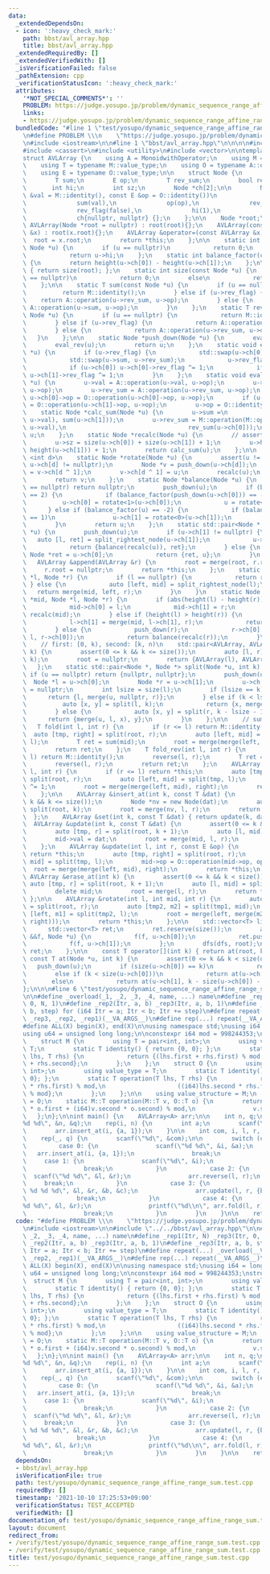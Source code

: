 ```yaml
---
data:
  _extendedDependsOn:
  - icon: ':heavy_check_mark:'
    path: bbst/avl_array.hpp
    title: bbst/avl_array.hpp
  _extendedRequiredBy: []
  _extendedVerifiedWith: []
  _isVerificationFailed: false
  _pathExtension: cpp
  _verificationStatusIcon: ':heavy_check_mark:'
  attributes:
    '*NOT_SPECIAL_COMMENTS*': ''
    PROBLEM: https://judge.yosupo.jp/problem/dynamic_sequence_range_affine_range_sum
    links:
    - https://judge.yosupo.jp/problem/dynamic_sequence_range_affine_range_sum
  bundledCode: "#line 1 \"test/yosupo/dynamic_sequence_range_affine_range_sum.test.cpp\"\
    \n#define PROBLEM \\\n    \"https://judge.yosupo.jp/problem/dynamic_sequence_range_affine_range_sum\"\
    \n#include <iostream>\n\n#line 1 \"bbst/avl_array.hpp\"\n\n\n\n#include <algorithm>\n\
    #include <cassert>\n#include <utility>\n#include <vector>\n\ntemplate <class MonoidwithOperator>\n\
    struct AVLArray {\n    using A = MonoidwithOperator;\n    using M = typename A::value_structure;\n\
    \    using T = typename M::value_type;\n    using O = typename A::operator_structure;\n\
    \    using E = typename O::value_type;\n\n    struct Node {\n        T val;\n\
    \        T sum;\n        E op;\n        T rev_sum;\n        bool rev_flag;\n \
    \       int hi;\n        int sz;\n        Node *ch[2];\n\n        Node(const T\
    \ &val = M::identity(), const E &op = O::identity())\n            : val(val),\n\
    \              sum(val),\n              op(op),\n              rev_sum(val),\n\
    \              rev_flag(false),\n              hi(1),\n              sz(1),\n\
    \              ch{nullptr, nullptr} {};\n    };\n\n    Node *root;\n\n    explicit\
    \ AVLArray(Node *root = nullptr) : root(root){};\n    AVLArray(const AVLArray\
    \ &x) : root(x.root){};\n    AVLArray &operator=(const AVLArray &x) {\n      \
    \  root = x.root;\n        return *this;\n    };\n\n    static int height(const\
    \ Node *u) {\n        if (u == nullptr)\n            return 0;\n        else\n\
    \            return u->hi;\n    };\n    static int balance_factor(const Node *u)\
    \ {\n        return height(u->ch[0]) - height(u->ch[1]);\n    };\n\n    int size()\
    \ { return size(root); };\n    static int size(const Node *u) {\n        if (u\
    \ == nullptr)\n            return 0;\n        else\n            return u->sz;\n\
    \    };\n\n    static T sum(const Node *u) {\n        if (u == nullptr) {\n  \
    \          return M::identity();\n        } else if (u->rev_flag) {\n        \
    \    return A::operation(u->rev_sum, u->op);\n        } else {\n            return\
    \ A::operation(u->sum, u->op);\n        }\n    };\n    static T rev_sum(const\
    \ Node *u) {\n        if (u == nullptr) {\n            return M::identity();\n\
    \        } else if (u->rev_flag) {\n            return A::operation(u->sum, u->op);\n\
    \        } else {\n            return A::operation(u->rev_sum, u->op);\n     \
    \   }\n    };\n\n    static Node *push_down(Node *u) {\n        eval_lazy(u);\n\
    \        eval_rev(u);\n        return u;\n    };\n    static void eval_rev(Node\
    \ *u) {\n        if (u->rev_flag) {\n            std::swap(u->ch[0], u->ch[1]);\n\
    \            std::swap(u->sum, u->rev_sum);\n            u->rev_flag = false;\n\
    \            if (u->ch[0]) u->ch[0]->rev_flag ^= 1;\n            if (u->ch[1])\
    \ u->ch[1]->rev_flag ^= 1;\n        }\n    };\n    static void eval_lazy(Node\
    \ *u) {\n        u->val = A::operation(u->val, u->op);\n        u->sum = A::operation(u->sum,\
    \ u->op);\n        u->rev_sum = A::operation(u->rev_sum, u->op);\n        if (u->ch[0])\
    \ u->ch[0]->op = O::operation(u->ch[0]->op, u->op);\n        if (u->ch[1]) u->ch[1]->op\
    \ = O::operation(u->ch[1]->op, u->op);\n        u->op = O::identity();\n    };\n\
    \    static Node *calc_sum(Node *u) {\n        u->sum =\n            M::operation(M::operation(sum(u->ch[0]),\
    \ u->val), sum(u->ch[1]));\n        u->rev_sum = M::operation(M::operation(rev_sum(u->ch[1]),\
    \ u->val),\n                                  rev_sum(u->ch[0]));\n        return\
    \ u;\n    };\n    static Node *recalc(Node *u) {\n        // assert(u->op == O::identity());\n\
    \        u->sz = size(u->ch[0]) + size(u->ch[1]) + 1;\n        u->hi = std::max(height(u->ch[0]),\
    \ height(u->ch[1])) + 1;\n        return calc_sum(u);\n    };\n\n    template\
    \ <int d>\n    static Node *rotate(Node *u) {\n        assert(u != nullptr &&\
    \ u->ch[d] != nullptr);\n        Node *v = push_down(u->ch[d]);\n        u->ch[d]\
    \ = v->ch[d ^ 1];\n        v->ch[d ^ 1] = u;\n        recalc(u);\n        recalc(v);\n\
    \        return v;\n    };\n    static Node *balance(Node *u) {\n        if (u\
    \ == nullptr) return nullptr;\n        push_down(u);\n        if (balance_factor(u)\
    \ == 2) {\n            if (balance_factor(push_down(u->ch[0])) == -1)\n      \
    \          u->ch[0] = rotate<1>(u->ch[0]);\n            u = rotate<0>(u);\n  \
    \      } else if (balance_factor(u) == -2) {\n            if (balance_factor(push_down(u->ch[1]))\
    \ == 1)\n                u->ch[1] = rotate<0>(u->ch[1]);\n            u = rotate<1>(u);\n\
    \        }\n        return u;\n    };\n    static std::pair<Node *, Node *> split_rightest_node(Node\
    \ *u) {\n        push_down(u);\n        if (u->ch[1] != nullptr) {\n         \
    \   auto [l, ret] = split_rightest_node(u->ch[1]);\n            u->ch[1] = l;\n\
    \            return {balance(recalc(u)), ret};\n        } else {\n           \
    \ Node *ret = u->ch[0];\n            return {ret, u};\n        }\n    };\n\n \
    \   AVLArray &append(AVLArray &r) {\n        root = merge(root, r.root);\n   \
    \     r.root = nullptr;\n        return *this;\n    };\n    static Node *merge(Node\
    \ *l, Node *r) {\n        if (l == nullptr) {\n            return r;\n       \
    \ } else {\n            auto [left, mid] = split_rightest_node(l);\n         \
    \   return merge(mid, left, r);\n        }\n    }\n    static Node *merge(Node\
    \ *mid, Node *l, Node *r) {\n        if (abs(height(l) - height(r)) <= 1) {\n\
    \            mid->ch[0] = l;\n            mid->ch[1] = r;\n            return\
    \ recalc(mid);\n        } else if (height(l) > height(r)) {\n            push_down(l);\n\
    \            l->ch[1] = merge(mid, l->ch[1], r);\n            return balance(recalc(l));\n\
    \        } else {\n            push_down(r);\n            r->ch[0] = merge(mid,\
    \ l, r->ch[0]);\n            return balance(recalc(r));\n        }\n    };\n\n\
    \    // first: [0, k), second: [k, n)\n    std::pair<AVLArray, AVLArray> split_at(int\
    \ k) {\n        assert(0 <= k && k <= size());\n        auto [l, r] = split(root,\
    \ k);\n        root = nullptr;\n        return {AVLArray(l), AVLArray(r)};\n \
    \   };\n    static std::pair<Node *, Node *> split(Node *u, int k) {\n       \
    \ if (u == nullptr) return {nullptr, nullptr};\n        push_down(u);\n      \
    \  Node *l = u->ch[0];\n        Node *r = u->ch[1];\n        u->ch[0] = u->ch[1]\
    \ = nullptr;\n        int lsize = size(l);\n        if (lsize == k) {\n      \
    \      return {l, merge(u, nullptr, r)};\n        } else if (k < lsize) {\n  \
    \          auto [x, y] = split(l, k);\n            return {x, merge(u, y, r)};\n\
    \        } else {\n            auto [x, y] = split(r, k - lsize - 1);\n      \
    \      return {merge(u, l, x), y};\n        }\n    };\n\n    // sum [l, r)\n \
    \   T fold(int l, int r) {\n        if (r <= l) return M::identity();\n      \
    \  auto [tmp, right] = split(root, r);\n        auto [left, mid] = split(tmp,\
    \ l);\n        T ret = sum(mid);\n        root = merge(merge(left, mid), right);\n\
    \        return ret;\n    };\n    T fold_rev(int l, int r) {\n        if (r <=\
    \ l) return M::identity();\n        reverse(l, r);\n        T ret = fold(l, r);\n\
    \        reverse(l, r);\n        return ret;\n    };\n    AVLArray &reverse(int\
    \ l, int r) {\n        if (r <= l) return *this;\n        auto [tmp, right] =\
    \ split(root, r);\n        auto [left, mid] = split(tmp, l);\n        mid->rev_flag\
    \ ^= 1;\n        root = merge(merge(left, mid), right);\n        return *this;\n\
    \    };\n\n    AVLArray &insert_at(int k, const T &dat) {\n        assert(0 <=\
    \ k && k <= size());\n        Node *nv = new Node(dat);\n        auto [l, r] =\
    \ split(root, k);\n        root = merge(nv, l, r);\n        return *this;\n  \
    \  };\n    AVLArray &set(int k, const T &dat) { return update(k, dat); };\n  \
    \  AVLArray &update(int k, const T &dat) {\n        assert(0 <= k && k < size());\n\
    \        auto [tmp, r] = split(root, k + 1);\n        auto [l, mid] = split_rightest_node(tmp);\n\
    \        mid->val = dat;\n        root = merge(mid, l, r);\n        return *this;\n\
    \    };\n    AVLArray &update(int l, int r, const E &op) {\n        if (r <= l)\
    \ return *this;\n        auto [tmp, right] = split(root, r);\n        auto [left,\
    \ mid] = split(tmp, l);\n        mid->op = O::operation(mid->op, op);\n      \
    \  root = merge(merge(left, mid), right);\n        return *this;\n    };\n   \
    \ AVLArray &erase_at(int k) {\n        assert(0 <= k && k < size());\n       \
    \ auto [tmp, r] = split(root, k + 1);\n        auto [l, mid] = split_rightest_node(tmp);\n\
    \        delete mid;\n        root = merge(l, r);\n        return *this;\n   \
    \ };\n\n    AVLArray &rotate(int l, int mid, int r) {\n        auto [tmp1, right]\
    \ = split(root, r);\n        auto [tmp2, m2] = split(tmp1, mid);\n        auto\
    \ [left, m1] = split(tmp2, l);\n        root = merge(left, merge(m2, merge(m1,\
    \ right)));\n        return *this;\n    };\n\n    std::vector<T> list() {\n  \
    \      std::vector<T> ret;\n        ret.reserve(size());\n        auto dfs = [&](auto\
    \ &&f, Node *u) {\n            f(f, u->ch[0]);\n            ret.push_back(u->dat);\n\
    \            f(f, u->ch[1]);\n        };\n        dfs(dfs, root);\n        return\
    \ ret;\n    };\n\n    const T operator[](int k) { return at(root, k); };\n   \
    \ const T at(Node *u, int k) {\n        assert(0 <= k && k < size(u));\n     \
    \   push_down(u);\n        if (size(u->ch[0]) == k)\n            return u->val;\n\
    \        else if (k < size(u->ch[0]))\n            return at(u->ch[0], k);\n \
    \       else\n            return at(u->ch[1], k - size(u->ch[0]) - 1);\n    };\n\
    };\n\n\n#line 6 \"test/yosupo/dynamic_sequence_range_affine_range_sum.test.cpp\"\
    \n\n#define _overload(_1, _2, _3, _4, name, ...) name\n#define _rep1(Itr, N) _rep3(Itr,\
    \ 0, N, 1)\n#define _rep2(Itr, a, b) _rep3(Itr, a, b, 1)\n#define _rep3(Itr, a,\
    \ b, step) for (i64 Itr = a; Itr < b; Itr += step)\n#define repeat(...) _overload(__VA_ARGS__,\
    \ _rep3, _rep2, _rep1)(__VA_ARGS__)\n#define rep(...) repeat(__VA_ARGS__)\n\n\
    #define ALL(X) begin(X), end(X)\n\nusing namespace std;\nusing i64 = long long;\n\
    using u64 = unsigned long long;\n\nconstexpr i64 mod = 998244353;\nstruct A {\n\
    \    struct M {\n        using T = pair<int, int>;\n        using value_type =\
    \ T;\n        static T identity() { return {0, 0}; };\n        static T operation(T\
    \ lhs, T rhs) {\n            return {(lhs.first + rhs.first) % mod, lhs.second\
    \ + rhs.second};\n        };\n    };\n    struct O {\n        using T = pair<int,\
    \ int>;\n        using value_type = T;\n        static T identity() { return {1,\
    \ 0}; };\n        static T operation(T lhs, T rhs) {\n            return {((i64)lhs.first\
    \ * rhs.first) % mod,\n                    ((i64)lhs.second * rhs.first + rhs.second)\
    \ % mod};\n        };\n    };\n\n    using value_structure = M;\n    using operator_structure\
    \ = O;\n    static M::T operation(M::T v, O::T o) {\n        return {((i64)v.first\
    \ * o.first + (i64)v.second * o.second) % mod,\n                v.second};\n \
    \   };\n};\n\nint main() {\n    AVLArray<A> arr;\n\n    int n, q;\n    scanf(\"\
    %d %d\", &n, &q);\n    rep(i, n) {\n        int a;\n        scanf(\"%d\", &a);\n\
    \        arr.insert_at(i, {a, 1});\n    }\n\n    int com, i, l, r, a, b, c;\n\
    \    rep(_, q) {\n        scanf(\"%d\", &com);\n\n        switch (com) {\n   \
    \         case 0: {\n                scanf(\"%d %d\", &i, &a);\n             \
    \   arr.insert_at(i, {a, 1});\n                break;\n            }\n       \
    \     case 1: {\n                scanf(\"%d\", &i);\n                arr.erase_at(i);\n\
    \                break;\n            }\n            case 2: {\n              \
    \  scanf(\"%d %d\", &l, &r);\n                arr.reverse(l, r);\n           \
    \     break;\n            }\n            case 3: {\n                scanf(\"%d\
    \ %d %d %d\", &l, &r, &b, &c);\n                arr.update(l, r, {b, c});\n  \
    \              break;\n            }\n            case 4: {\n                scanf(\"\
    %d %d\", &l, &r);\n                printf(\"%d\\n\", arr.fold(l, r).first);\n\
    \                break;\n            }\n        }\n    }\n\n    return 0;\n}\n"
  code: "#define PROBLEM \\\n    \"https://judge.yosupo.jp/problem/dynamic_sequence_range_affine_range_sum\"\
    \n#include <iostream>\n\n#include \"../../bbst/avl_array.hpp\"\n\n#define _overload(_1,\
    \ _2, _3, _4, name, ...) name\n#define _rep1(Itr, N) _rep3(Itr, 0, N, 1)\n#define\
    \ _rep2(Itr, a, b) _rep3(Itr, a, b, 1)\n#define _rep3(Itr, a, b, step) for (i64\
    \ Itr = a; Itr < b; Itr += step)\n#define repeat(...) _overload(__VA_ARGS__, _rep3,\
    \ _rep2, _rep1)(__VA_ARGS__)\n#define rep(...) repeat(__VA_ARGS__)\n\n#define\
    \ ALL(X) begin(X), end(X)\n\nusing namespace std;\nusing i64 = long long;\nusing\
    \ u64 = unsigned long long;\n\nconstexpr i64 mod = 998244353;\nstruct A {\n  \
    \  struct M {\n        using T = pair<int, int>;\n        using value_type = T;\n\
    \        static T identity() { return {0, 0}; };\n        static T operation(T\
    \ lhs, T rhs) {\n            return {(lhs.first + rhs.first) % mod, lhs.second\
    \ + rhs.second};\n        };\n    };\n    struct O {\n        using T = pair<int,\
    \ int>;\n        using value_type = T;\n        static T identity() { return {1,\
    \ 0}; };\n        static T operation(T lhs, T rhs) {\n            return {((i64)lhs.first\
    \ * rhs.first) % mod,\n                    ((i64)lhs.second * rhs.first + rhs.second)\
    \ % mod};\n        };\n    };\n\n    using value_structure = M;\n    using operator_structure\
    \ = O;\n    static M::T operation(M::T v, O::T o) {\n        return {((i64)v.first\
    \ * o.first + (i64)v.second * o.second) % mod,\n                v.second};\n \
    \   };\n};\n\nint main() {\n    AVLArray<A> arr;\n\n    int n, q;\n    scanf(\"\
    %d %d\", &n, &q);\n    rep(i, n) {\n        int a;\n        scanf(\"%d\", &a);\n\
    \        arr.insert_at(i, {a, 1});\n    }\n\n    int com, i, l, r, a, b, c;\n\
    \    rep(_, q) {\n        scanf(\"%d\", &com);\n\n        switch (com) {\n   \
    \         case 0: {\n                scanf(\"%d %d\", &i, &a);\n             \
    \   arr.insert_at(i, {a, 1});\n                break;\n            }\n       \
    \     case 1: {\n                scanf(\"%d\", &i);\n                arr.erase_at(i);\n\
    \                break;\n            }\n            case 2: {\n              \
    \  scanf(\"%d %d\", &l, &r);\n                arr.reverse(l, r);\n           \
    \     break;\n            }\n            case 3: {\n                scanf(\"%d\
    \ %d %d %d\", &l, &r, &b, &c);\n                arr.update(l, r, {b, c});\n  \
    \              break;\n            }\n            case 4: {\n                scanf(\"\
    %d %d\", &l, &r);\n                printf(\"%d\\n\", arr.fold(l, r).first);\n\
    \                break;\n            }\n        }\n    }\n\n    return 0;\n}\n"
  dependsOn:
  - bbst/avl_array.hpp
  isVerificationFile: true
  path: test/yosupo/dynamic_sequence_range_affine_range_sum.test.cpp
  requiredBy: []
  timestamp: '2021-10-10 17:25:53+09:00'
  verificationStatus: TEST_ACCEPTED
  verifiedWith: []
documentation_of: test/yosupo/dynamic_sequence_range_affine_range_sum.test.cpp
layout: document
redirect_from:
- /verify/test/yosupo/dynamic_sequence_range_affine_range_sum.test.cpp
- /verify/test/yosupo/dynamic_sequence_range_affine_range_sum.test.cpp.html
title: test/yosupo/dynamic_sequence_range_affine_range_sum.test.cpp
---
```

